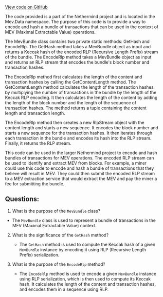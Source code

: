 [View code on GitHub](https://github.com/nethermindeth/nethermind/Nethermind.Mev/Data/MevBundle.Rlp.cs)

The code provided is a part of the Nethermind project and is located in the Mev.Data namespace. The purpose of this code is to provide a way to encode and hash a bundle of transactions that can be used in the context of MEV (Maximal Extractable Value) operations. 

The MevBundle class contains two private static methods: GetHash and EncodeRlp. The GetHash method takes a MevBundle object as input and returns a Keccak hash of the encoded RLP (Recursive Length Prefix) stream of the bundle. The EncodeRlp method takes a MevBundle object as input and returns an RLP stream that encodes the bundle's block number and transaction hashes.

The EncodeRlp method first calculates the length of the content and transaction hashes by calling the GetContentLength method. The GetContentLength method calculates the length of the transaction hashes by multiplying the number of transactions in the bundle by the length of the Keccak RLP encoding. It then calculates the length of the content by adding the length of the block number and the length of the sequence of transaction hashes. The method returns a tuple containing the content length and transaction length.

The EncodeRlp method then creates a new RlpStream object with the content length and starts a new sequence. It encodes the block number and starts a new sequence for the transaction hashes. It then iterates through each transaction in the bundle and encodes its hash into the RLP stream. Finally, it returns the RLP stream.

This code can be used in the larger Nethermind project to encode and hash bundles of transactions for MEV operations. The encoded RLP stream can be used to identify and extract MEV from blocks. For example, a miner could use this code to encode and hash a bundle of transactions that they believe will result in MEV. They could then submit the encoded RLP stream to a MEV extraction service that would extract the MEV and pay the miner a fee for submitting the bundle.
## Questions: 
 1. What is the purpose of the `MevBundle` class?
   - The `MevBundle` class is used to represent a bundle of transactions in the MEV (Maximal Extractable Value) context.

2. What is the significance of the `GetHash` method?
   - The `GetHash` method is used to compute the Keccak hash of a given `MevBundle` instance by encoding it using RLP (Recursive Length Prefix) serialization.

3. What is the purpose of the `EncodeRlp` method?
   - The `EncodeRlp` method is used to encode a given `MevBundle` instance using RLP serialization, which is then used to compute its Keccak hash. It calculates the length of the content and transaction hashes, and encodes them in a sequence using RLP.